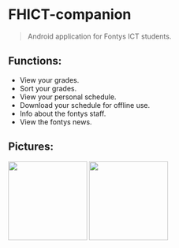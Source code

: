 # FHICT-companion
> Android application for Fontys ICT students.

## Functions:
- View your grades.
- Sort your grades.
- View your personal schedule.
- Download your schedule for offline use.
- Info about the fontys staff.
- View the fontys news.

## Pictures:
<img src="https://cloud.githubusercontent.com/assets/23485653/23334369/02f66bce-fb9d-11e6-8e7b-f940fe273107.png" width="160"> <img src="https://cloud.githubusercontent.com/assets/23485653/23334373/1b2530d6-fb9d-11e6-8dda-42678a00177d.png" width="160">
